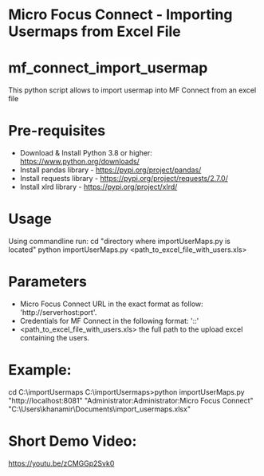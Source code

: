 # Micro Focus Connect - Importing Usermaps from Excel File
# mf_connect_import_usermap
This python script allows to import usermap into MF Connect from an excel file

# Pre-requisites
- Download & Install Python 3.8 or higher: https://www.python.org/downloads/
- Install pandas library - https://pypi.org/project/pandas/
- Install requests library - https://pypi.org/project/requests/2.7.0/
- Install xlrd library - https://pypi.org/project/xlrd/

# Usage
Using commandline run:
cd "directory where importUserMaps.py is located"
python importUserMaps.py <url> <credentials> <path_to_excel_file_with_users.xls>

# Parameters
- <url> Micro Focus Connect URL in the exact format as follow: 'http://serverhost:port'.
- <credentials> Credentials for MF Connect in the following format: '<user>:<password>:<authenticator>' 
- <path_to_excel_file_with_users.xls> the full path to the upload excel containing the users.

# Example: 
cd C:\importUsermaps
C:\importUsermaps>python importUserMaps.py "http://localhost:8081" "Administrator:Administrator:Micro Focus Connect" "C:\Users\khanamir\Documents\import_usermaps.xlsx"

# Short Demo Video:
https://youtu.be/zCMGGp2Svk0
